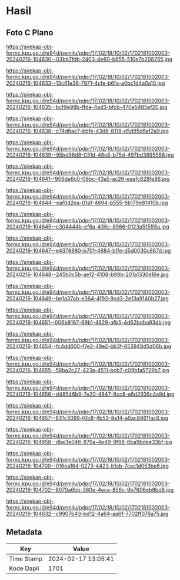 # Hasil

## Foto C Plano

https://sirekap-obj-formc.kpu.go.id/e94d/pemilu/pdpr/17/02/18/10/02/1702181002003-20240216-104630--03bb7fdb-2403-4e60-b855-510e7b208255.jpg

https://sirekap-obj-formc.kpu.go.id/e94d/pemilu/pdpr/17/02/18/10/02/1702181002003-20240216-104633--13c61e38-7971-4cfe-b6fa-a0bc1d4a0a10.jpg

https://sirekap-obj-formc.kpu.go.id/e94d/pemilu/pdpr/17/02/18/10/02/1702181002003-20240216-104635--bcf9e98b-ffde-4ad3-bfcb-470e5485ef20.jpg

https://sirekap-obj-formc.kpu.go.id/e94d/pemilu/pdpr/17/02/18/10/02/1702181002003-20240216-104638--c74d6ac7-bbfe-43d8-8118-d5d95d6af2a9.jpg

https://sirekap-obj-formc.kpu.go.id/e94d/pemilu/pdpr/17/02/18/10/02/1702181002003-20240216-104639--95bd96d8-031d-48e8-b75d-497bd3895588.jpg

https://sirekap-obj-formc.kpu.go.id/e94d/pemilu/pdpr/17/02/18/10/02/1702181002003-20240216-104641--906da6c0-08bc-43a5-ac26-eaafc628fe86.jpg

https://sirekap-obj-formc.kpu.go.id/e94d/pemilu/pdpr/17/02/18/10/02/1702181002003-20240216-104644--eaf0d2ea-01a1-4694-b555-6b179e81410b.jpg

https://sirekap-obj-formc.kpu.go.id/e94d/pemilu/pdpr/17/02/18/10/02/1702181002003-20240216-104645--c304444b-ef6a-436c-8986-0123a515ff8a.jpg

https://sirekap-obj-formc.kpu.go.id/e94d/pemilu/pdpr/17/02/18/10/02/1702181002003-20240216-104647--e4378880-b701-4684-bffe-d5d0030c887d.jpg

https://sirekap-obj-formc.kpu.go.id/e94d/pemilu/pdpr/17/02/18/10/02/1702181002003-20240216-104648--245b0c5b-ae12-4108-b99b-201a1330e16e.jpg

https://sirekap-obj-formc.kpu.go.id/e94d/pemilu/pdpr/17/02/18/10/02/1702181002003-20240216-104649--be1a37ab-e364-4f93-9cd3-2e13a9140b27.jpg

https://sirekap-obj-formc.kpu.go.id/e94d/pemilu/pdpr/17/02/18/10/02/1702181002003-20240216-104651--006b9187-69b1-4829-afb5-4d62bdba93db.jpg

https://sirekap-obj-formc.kpu.go.id/e94d/pemilu/pdpr/17/02/18/10/02/1702181002003-20240216-104654--fc4dd600-f7e2-49e2-bb3f-853948d5d06b.jpg

https://sirekap-obj-formc.kpu.go.id/e94d/pemilu/pdpr/17/02/18/10/02/1702181002003-20240216-104655--58ba2c27-423a-4511-bcb7-c09b1a5729b7.jpg

https://sirekap-obj-formc.kpu.go.id/e94d/pemilu/pdpr/17/02/18/10/02/1702181002003-20240216-104656--d48546b9-7e20-4847-8cc8-a6d2936c4a9d.jpg

https://sirekap-obj-formc.kpu.go.id/e94d/pemilu/pdpr/17/02/18/10/02/1702181002003-20240216-104657--831c3099-f0b8-4b53-8e14-a0ac8861fac6.jpg

https://sirekap-obj-formc.kpu.go.id/e94d/pemilu/pdpr/17/02/18/10/02/1702181002003-20240216-104658--dbe3e046-879a-4e49-8f98-8ba9bdee33bf.jpg

https://sirekap-obj-formc.kpu.go.id/e94d/pemilu/pdpr/17/02/18/10/02/1702181002003-20240216-104700--016ea164-0273-4423-b1cb-7cac1d053be6.jpg

https://sirekap-obj-formc.kpu.go.id/e94d/pemilu/pdpr/17/02/18/10/02/1702181002003-20240216-104702--8070a6bb-380e-4ece-856c-9b7606eb8bd8.jpg

https://sirekap-obj-formc.kpu.go.id/e94d/pemilu/pdpr/17/02/18/10/02/1702181002003-20240216-104632--c9907b43-bd12-4a64-aa61-7702ff076a75.jpg


## Metadata

| Key        | Value               |
| ---------- | ------------------- |
| Time Stamp | 2024-02-17 13:05:41 |
| Kode Dapil | 1701                |



